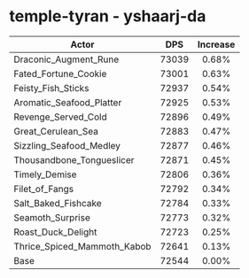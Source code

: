 # temple-tyran - yshaarj-da
| Actor | DPS | Increase |
|---|:---:|:---:|
|Draconic_Augment_Rune|73039|0.68%|
|Fated_Fortune_Cookie|73001|0.63%|
|Feisty_Fish_Sticks|72937|0.54%|
|Aromatic_Seafood_Platter|72925|0.53%|
|Revenge_Served_Cold|72896|0.49%|
|Great_Cerulean_Sea|72883|0.47%|
|Sizzling_Seafood_Medley|72877|0.46%|
|Thousandbone_Tongueslicer|72871|0.45%|
|Timely_Demise|72806|0.36%|
|Filet_of_Fangs|72792|0.34%|
|Salt_Baked_Fishcake|72784|0.33%|
|Seamoth_Surprise|72773|0.32%|
|Roast_Duck_Delight|72723|0.25%|
|Thrice_Spiced_Mammoth_Kabob|72641|0.13%|
|Base|72544|0.00%|

